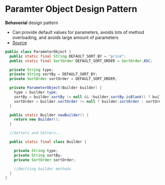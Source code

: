 # Paramter Object Design Pattern

**Behavorial** design pattern

- Can provide default values for parameters, avoids lots of method overloading, and avoids large amount of parameters
- [Source](https://java-design-patterns.com/patterns/parameter-object/)

```java
public class ParameterObject {
  public static final String DEFAULT_SORT_BY = "price";
  public static final SortOrder DEFAULT_SORT_ORDER = SortOrder.ASC;

  private String type;
  private String sortBy = DEFAULT_SORT_BY;
  private SortOrder sortOrder = DEFAULT_SORT_ORDER;

  private ParameterObject(Builder builder) {
    type = builder.type;
    sortBy = builder.sortBy != null && !builder.sortBy.isBlank() ? builder.sortBy : sortBy;
    sortOrder = builder.sortOrder != null ? builder.sortOrder : sortOrder;
  }

  public static Builder newBuilder() {
    return new Builder();
  }

  //Getters and Setters...

  public static final class Builder {

    private String type;
    private String sortBy;
    private SortOrder sortOrder;

    //Omitting builder methods
  }
}
```
